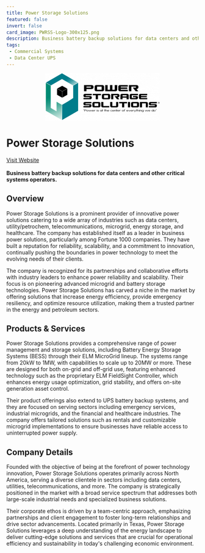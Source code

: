 ```yaml
---
title: Power Storage Solutions
featured: false
invert: false
card_image: PWRSS-Logo-300x125.png
description: Business battery backup solutions for data centers and other critical systems operators.
tags: 
 - Commercial Systems
 - Data Center UPS
---
```


<div align="center">
<a href="https://pwrstoragesolutions.com/">
<img src="PWRSS-Logo-300x125.png" alt="Logo" style="min-width: 200px; max-width: 600px; height: auto;" >
</a>
</div>

# Power Storage Solutions
<a href="https://pwrstoragesolutions.com/">Visit Website</a>
<br>
<br>
**Business battery backup solutions for data centers and other critical systems operators.**

## Overview
Power Storage Solutions is a prominent provider of innovative power solutions catering to a wide array of industries such as data centers, utility/petrochem, telecommunications, microgrid, energy storage, and healthcare. The company has established itself as a leader in business power solutions, particularly among Fortune 1000 companies. They have built a reputation for reliability, scalability, and a commitment to innovation, continually pushing the boundaries in power technology to meet the evolving needs of their clients.

The company is recognized for its partnerships and collaborative efforts with industry leaders to enhance power reliability and scalability. Their focus is on pioneering advanced microgrid and battery storage technologies. Power Storage Solutions has carved a niche in the market by offering solutions that increase energy efficiency, provide emergency resiliency, and optimize resource utilization, making them a trusted partner in the energy and petroleum sectors.
## Products & Services 
Power Storage Solutions provides a comprehensive range of power management and storage solutions, including Battery Energy Storage Systems (BESS) through their ELM MicroGrid lineup. The systems range from 20kW to 1MW, with capabilities to scale up to 20MW or more. These are designed for both on-grid and off-grid use, featuring enhanced technology such as the proprietary ELM FieldSight Controller, which enhances energy usage optimization, grid stability, and offers on-site generation asset control.

Their product offerings also extend to UPS battery backup systems, and they are focused on serving sectors including emergency services, industrial microgrids, and the financial and healthcare industries. The company offers tailored solutions such as rentals and customizable microgrid implementations to ensure businesses have reliable access to uninterrupted power supply.
## Company Details 
Founded with the objective of being at the forefront of power technology innovation, Power Storage Solutions operates primarily across North America, serving a diverse clientele in sectors including data centers, utilities, telecommunications, and more. The company is strategically positioned in the market with a broad service spectrum that addresses both large-scale industrial needs and specialized business solutions.

Their corporate ethos is driven by a team-centric approach, emphasizing partnerships and client engagement to foster long-term relationships and drive sector advancements. Located primarily in Texas, Power Storage Solutions leverages a deep understanding of the energy landscape to deliver cutting-edge solutions and services that are crucial for operational efficiency and sustainability in today's challenging economic environment.

